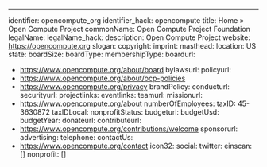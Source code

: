 ---
identifier: opencompute_org
identifier_hack: opencompute
title: Home » Open Compute Project
commonName: Open Compute Project Foundation
legalName:
legalName_hack:
description: Open Compute Project
website: https://opencompute.org
slogan:
copyright:
imprint:
masthead:
location: US
state:
boardSize:
boardType:
membershipType:
boardurl:
- https://www.opencompute.org/about/board
bylawsurl:
policyurl:
- https://www.opencompute.org/about/ocp-policies
- https://www.opencompute.org/privacy
brandPolicy:
conducturl:
securityurl:
projectlinks:
eventlinks:
teamurl:
missionurl:
- https://www.opencompute.org/about
numberOfEmployees:
taxID: 45-3630872
taxIDLocal:
nonprofitStatus:
budgeturl:
budgetUsd:
budgetYear:
donateurl:
contributeurl:
- https://www.opencompute.org/contributions/welcome
sponsorurl:
advertising:
telephone:
contactUs:
- https://www.opencompute.org/contact
icon32:
social:
  twitter:
einscan: []
nonprofit: []
